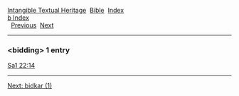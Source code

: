 [Intangible Textual Heritage](../../index)  [Bible](../index) 
[Index](index)   
[b Index](_b_)  
  [Previous](c01425)  [Next](c01427) 

------------------------------------------------------------------------

### &lt;bidding&gt; 1 entry

[Sa1 22:14](../kjv/sa1022.htm#014)  

------------------------------------------------------------------------

[Next: bidkar (1)](c01427)
